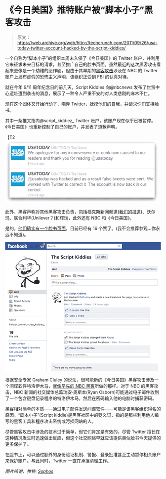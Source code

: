 # 《今日美国》推特账户被“脚本小子”黑客攻击

> 原文：<https://web.archive.org/web/http://techcrunch.com/2011/09/26/usa-today-twitter-account-hacked-by-the-script-kiddies/>

一个自称为“脚本小子”的组织本周末入侵了《今日美国》的 Twitter 账户，并利用它来征求未来目标的请求，甚至推广自己的脸书页面。虽然最近的这次黑客攻击看起来更像是一个幼稚的恶作剧，但由于其早期的[黑客攻击](https://web.archive.org/web/20230203113830/http://nakedsecurity.sophos.com/2011/09/09/nbc-news-twitter-account-hacked-sick-911/)涉及在 NBC 的 Twitter 账户上发布虚假的恐怖主义声明，该组织正受到 FBI 的认真对待。

就在今年 9/11 周年纪念日的前几天，Script Kiddies 向@nbcnews 发布了世贸中心遗址遭到袭击的消息，展示了一种令人严重不安的对人类悲剧的麻木不仁。

现在这个团体又开始行动了，嘲弄 Twitter，抚摸他们的自我，并请求你们支持脸书。

其中一条推文指向@script_kiddiez_ Twitter 账户，该账户现在似乎已被暂停。《今日美国》也重新控制了自己的账户，并发表了道歉声明。

【T2![](img/9be4314f393fa220037ff02e1b1ecec0.png "usa-today-apology")

此外，黑客声称对其他黑客攻击负责，包括福克斯新闻频道([我们的报道](https://web.archive.org/web/20230203113830/https://techcrunch.com/2011/07/04/fox-news-twitter-account-hijacked-president-obama-declared-dead/))、沃尔玛、联合利华(Unilever？)和辉瑞，此外还有 NBC 和《今日美国》。

是的，[他们确实有一个脸书页面](https://web.archive.org/web/20230203113830/https://www.facebook.com/pages/The-Script-Kiddies/244165828962605?sk=wall)，目前已经有 16 个赞了。(我不会推荐参观…你永远不知道)。

[![](img/b929bec563b1a378688e2114011728c9.png "script-kiddies")](https://web.archive.org/web/20230203113830/https://techcrunch.com/wp-content/uploads/2011/09/script-kiddies.png)

根据安全专家 Graham Cluley 的说法，很可能新的《今日美国》黑客攻击涉及一个间谍软件特洛伊木马，[就像早先的 NBC 黑客](https://web.archive.org/web/20230203113830/http://nakedsecurity.sophos.com/2011/09/13/christmas-tree-trojan-blamed-for-nbc-news-twitter-hack/)所做的那样。对于 NBC 的黑客攻击，NBC 新闻的社交媒体总监瑞安·奥斯本(Ryan Osborn)可能通过电子邮件收到了一个包含键盘记录程序的特洛伊木马，然后在密码输入他的电脑时捕获密码。

黑客相对简单的本质——通过电子邮件发送间谍软件——可能是该黑客组织得名的原因。“脚本小子”(Script kiddie)是黑客社区中的贬义词，指的是那些利用他人编写的黑客工具和程序攻击系统或污损网站的人。

尽管黑客攻击中涉及的技术过于简单，但它们肯定是有效的。尽管 Twitter 擅长在这种情况发生时迅速做出反应，但这个社交网络早就应该提供类似脸书今天提供的更多保护了。

在脸书上，可以通过额外的身份验证机制、警报、登录批准甚至主动暂停相关账户来保护账户。与此同时，Twitter 一直在承担清理工作。

*图片鸣谢，推特: [Sophos](https://web.archive.org/web/20230203113830/http://nakedsecurity.sophos.com/2011/09/26/usa-todays-twitter-account-falls-foul-of-hackers)*